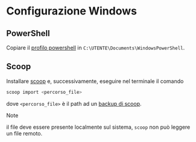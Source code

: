 # Configurazione Windows
## PowerShell
Copiare il [profilo powershell](https://github.com/lu-papagni/dots-win/raw/main/Microsoft.PowerShell_profile.ps1) in
`C:\UTENTE\Documents\WindowsPowerShell`.

## Scoop
Installare [scoop](https://scoop.sh/) e, successivamente, eseguire nel terminale il comando
```ps1
scoop import <percorso_file>
```
dove `<percorso_file>` è il path ad un [backup di scoop](https://github.com/lu-papagni/dots-win/raw/main/scoop-backup.json).

> [!NOTE]
> il file deve essere presente localmente sul sistema, `scoop` non può leggere un file remoto.
